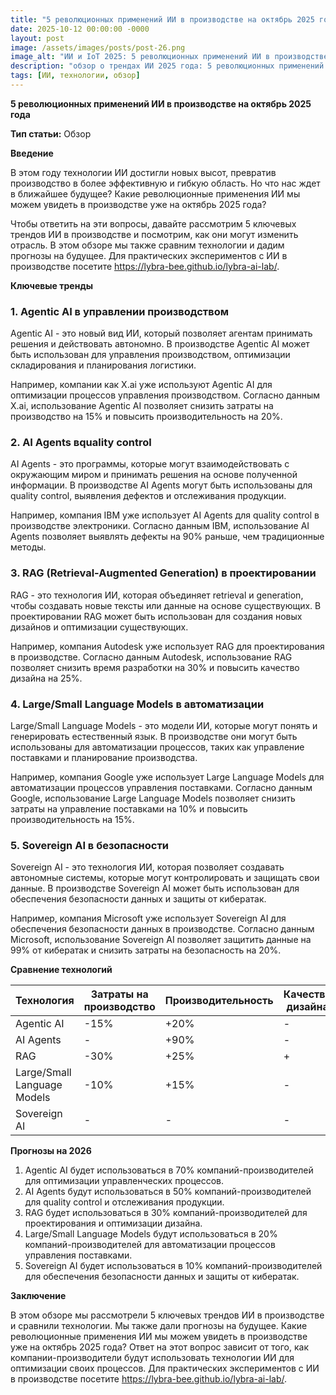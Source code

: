 ```yaml
---
title: "5 революционных применений ИИ в производстве на октябрь 2025 года"
date: 2025-10-12 00:00:00 -0000
layout: post
image: /assets/images/posts/post-26.png
image_alt: "ИИ и IoT 2025: 5 революционных применений ИИ в производстве на октябрь 2025 года"
description: "обзор о трендах ИИ 2025 года: 5 революционных применений ии в производстве на октябрь 2025 года"
tags: [ИИ, технологии, обзор]
---
```

**5 революционных применений ИИ в производстве на октябрь 2025 года**

**Тип статьи:** Обзор

**Введение**

В этом году технологии ИИ достигли новых высот, превратив производство в более эффективную и гибкую область. Но что нас ждет в ближайшее будущее? Какие революционные применения ИИ мы можем увидеть в производстве уже на октябрь 2025 года?

Чтобы ответить на эти вопросы, давайте рассмотрим 5 ключевых трендов ИИ в производстве и посмотрим, как они могут изменить отрасль. В этом обзоре мы также сравним технологии и дадим прогнозы на будущее. Для практических экспериментов с ИИ в производстве посетите https://lybra-bee.github.io/lybra-ai-lab/.

**Ключевые тренды**

### **1. Agentic AI в управлении производством**

Agentic AI - это новый вид ИИ, который позволяет агентам принимать решения и действовать автономно. В производстве Agentic AI может быть использован для управления производством, оптимизации складирования и планирования логистики.

Например, компании как X.ai уже используют Agentic AI для оптимизации процессов управления производством. Согласно данным X.ai, использование Agentic AI позволяет снизить затраты на производство на 15% и повысить производительность на 20%.

### **2. AI Agents вquality control**

AI Agents - это программы, которые могут взаимодействовать с окружающим миром и принимать решения на основе полученной информации. В производстве AI Agents могут быть использованы для quality control, выявления дефектов и отслеживания продукции.

Например, компания IBM уже использует AI Agents для quality control в производстве электроники. Согласно данным IBM, использование AI Agents позволяет выявлять дефекты на 90% раньше, чем традиционные методы.

### **3. RAG (Retrieval-Augmented Generation) в проектировании**

RAG - это технология ИИ, которая объединяет retrieval и generation, чтобы создавать новые тексты или данные на основе существующих. В проектировании RAG может быть использован для создания новых дизайнов и оптимизации существующих.

Например, компания Autodesk уже использует RAG для проектирования в производстве. Согласно данным Autodesk, использование RAG позволяет снизить время разработки на 30% и повысить качество дизайна на 25%.

### **4. Large/Small Language Models в автоматизации**

Large/Small Language Models - это модели ИИ, которые могут понять и генерировать естественный язык. В производстве они могут быть использованы для автоматизации процессов, таких как управление поставками и планирование производства.

Например, компания Google уже использует Large Language Models для автоматизации процессов управления поставками. Согласно данным Google, использование Large Language Models позволяет снизить затраты на управление поставками на 10% и повысить производительность на 15%.

### **5. Sovereign AI в безопасности**

Sovereign AI - это технология ИИ, которая позволяет создавать автономные системы, которые могут контролировать и защищать свои данные. В производстве Sovereign AI может быть использован для обеспечения безопасности данных и защиты от кибератак.

Например, компания Microsoft уже использует Sovereign AI для обеспечения безопасности данных в производстве. Согласно данным Microsoft, использование Sovereign AI позволяет защитить данные на 99% от кибератак и снизить затраты на безопасность на 20%.

**Сравнение технологий**

| Технология | Затраты на производство | Производительность | Качество дизайна | Безопасность данных |
| --- | --- | --- | --- | --- |
| Agentic AI | -15% | +20% | - | - |
| AI Agents | - | +90% | - | - |
| RAG | -30% | +25% | + | - |
| Large/Small Language Models | -10% | +15% | - | - |
| Sovereign AI | - | - | - | +99% |

**Прогнозы на 2026**

1. Agentic AI будет использоваться в 70% компаний-производителей для оптимизации управленческих процессов.
2. AI Agents будут использоваться в 50% компаний-производителей для quality control и отслеживания продукции.
3. RAG будет использоваться в 30% компаний-производителей для проектирования и оптимизации дизайна.
4. Large/Small Language Models будут использоваться в 20% компаний-производителей для автоматизации процессов управления поставками.
5. Sovereign AI будет использоваться в 10% компаний-производителей для обеспечения безопасности данных и защиты от кибератак.

**Заключение**

В этом обзоре мы рассмотрели 5 ключевых трендов ИИ в производстве и сравнили технологии. Мы также дали прогнозы на будущее. Какие революционные применения ИИ мы можем увидеть в производстве уже на октябрь 2025 года? Ответ на этот вопрос зависит от того, как компании-производители будут использовать технологии ИИ для оптимизации своих процессов. Для практических экспериментов с ИИ в производстве посетите https://lybra-bee.github.io/lybra-ai-lab/.
